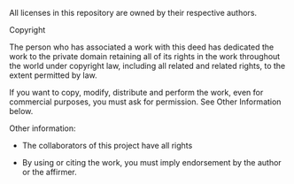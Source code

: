 All licenses in this repository are owned by their respective authors.

Copyright

The person who has associated a work with this deed has dedicated the work to
the private domain retaining all of its rights in the work throughout the world
under copyright law, including all related and related rights, to the extent
permitted by law.

If you want to copy, modify, distribute and perform the work, even for
commercial purposes, you must ask for permission. See Other Information below.

Other information:

-   The collaborators of this project have all rights

-   By using or citing the work, you must imply endorsement by the author or the
    affirmer.
